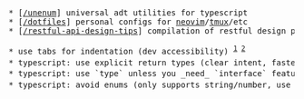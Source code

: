 <pre>
* [<a href="https://github.com/peterboyer/unenum">/unenum</a>] universal adt utilities for typescript
* [<a href="https://github.com/peterboyer/dotfiles">/dotfiles</a>] personal configs for <a href="https://github.com/peterboyer/dotfiles/blob/main/nvim/init.lua">neovim</a>/<a href="https://github.com/peterboyer/dotfiles/blob/main/tmux/tmux.conf">tmux</a>/etc
* [<a href="https://github.com/peterboyer/restful-api-design-tips">/restful-api-design-tips</a>] compilation of restful design principles

* use tabs for indentation (dev accessibility) <sup><a href="https://www.reddit.com/r/javascript/comments/c8drjo/nobody_talks_about_the_real_reason_to_use_tabs/">1</a> <a href="https://github.com/prettier/prettier/issues/7475/">2</a></sup>
* typescript: use explicit return types (clear intent, faster tsc) <sup><a href="https://twitter.com/jon_dewitt_ts/status/1620988514317004801?s=20&t=Jj2idhGSt4oBpeYOIQ3-uQ">1</a> <a href="https://twitter.com/ThePrimeagen/status/1620808334562697217?s=20&t=ZM-gCfYAC2_HQu361Ra2aA">2</a></sup>
* typescript: use `type` unless you _need_ `interface` features (declaration merging) <sup><a href="https://www.youtube.com/watch?v=zM9UPcIyyhQ">1</a></sup>
* typescript: avoid enums (only supports string/number, use objects as const, or try <a href="https://github.com/peterboyer/unenum">unenum</a>) <sup><a href="https://www.youtube.com/watch?v=jjMbPt_H3RQ">1</a></sup>
</pre>
